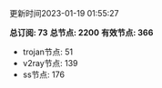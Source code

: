 更新时间2023-01-19 01:55:27

**总订阅: 73**
**总节点: 2200**
**有效节点: 366**
- trojan节点: 51
- v2ray节点: 139
- ss节点: 176
